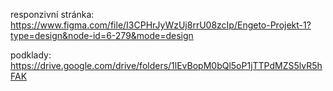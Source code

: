 responzivní stránka:
https://www.figma.com/file/I3CPHrJyWzUj8rrU08zcIp/Engeto-Projekt-1?type=design&node-id=6-279&mode=design

podklady:
https://drive.google.com/drive/folders/1lEvBopM0bQl5oP1jTTPdMZS5lvR5hFAK